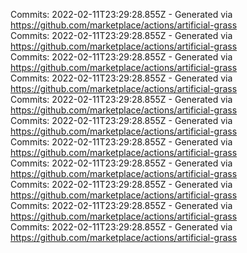 Commits: 2022-02-11T23:29:28.855Z - Generated via https://github.com/marketplace/actions/artificial-grass
<br>
Commits: 2022-02-11T23:29:28.855Z - Generated via https://github.com/marketplace/actions/artificial-grass
<br>
Commits: 2022-02-11T23:29:28.855Z - Generated via https://github.com/marketplace/actions/artificial-grass
<br>
Commits: 2022-02-11T23:29:28.855Z - Generated via https://github.com/marketplace/actions/artificial-grass
<br>
Commits: 2022-02-11T23:29:28.855Z - Generated via https://github.com/marketplace/actions/artificial-grass
<br>
Commits: 2022-02-11T23:29:28.855Z - Generated via https://github.com/marketplace/actions/artificial-grass
<br>
Commits: 2022-02-11T23:29:28.855Z - Generated via https://github.com/marketplace/actions/artificial-grass
<br>
Commits: 2022-02-11T23:29:28.855Z - Generated via https://github.com/marketplace/actions/artificial-grass
<br>
Commits: 2022-02-11T23:29:28.855Z - Generated via https://github.com/marketplace/actions/artificial-grass
<br>
Commits: 2022-02-11T23:29:28.855Z - Generated via https://github.com/marketplace/actions/artificial-grass
<br>
Commits: 2022-02-11T23:29:28.855Z - Generated via https://github.com/marketplace/actions/artificial-grass
<br>

